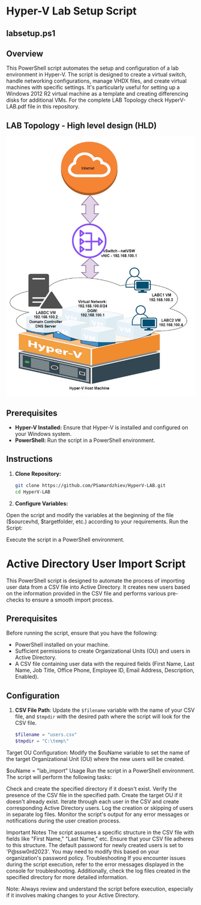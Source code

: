
# Hyper-V Lab Setup Script
## labsetup.ps1 ##
## Overview

This PowerShell script automates the setup and configuration of a lab environment in Hyper-V. 
The script is designed to create a virtual switch, handle networking configurations, manage VHDX files, and create virtual machines with specific settings.
It's particularly useful for setting up a Windows 2012 R2 virtual machine as a template and creating differencing disks for additional VMs.
For the complete LAB Topology check HyperV-LAB.pdf file in this repository.

## LAB Topology - High level design (HLD)
![alt text](https://github.com/PSamardzhiev/HyperV-LAB/blob/main/topology.jpg)


## Prerequisites

- **Hyper-V Installed:** Ensure that Hyper-V is installed and configured on your Windows system.
- **PowerShell:** Run the script in a PowerShell environment.

## Instructions

1. **Clone Repository:**
   ```bash
   git clone https://github.com/PSamardzhiev/HyperV-LAB.git
   cd HyperV-LAB

2. **Configure Variables:**

Open the script and modify the variables at the beginning of the file ($sourcevhd, $targetfolder, etc.) according to your requirements.
Run the Script:

Execute the script in a PowerShell environment.


# Active Directory User Import Script

This PowerShell script is designed to automate the process of importing user data from a CSV file into Active Directory. It creates new users based on the information provided in the CSV file and performs various pre-checks to ensure a smooth import process.

## Prerequisites

Before running the script, ensure that you have the following:

- PowerShell installed on your machine.
- Sufficient permissions to create Organizational Units (OU) and users in Active Directory.
- A CSV file containing user data with the required fields (First Name, Last Name, Job Title, Office Phone, Employee ID, Email Address, Description, Enabled).

## Configuration

1. **CSV File Path**: Update the `$filename` variable with the name of your CSV file, and `$tmpdir` with the desired path where the script will look for the CSV file.

   ```powershell
   $filename = "users.csv"
   $tmpdir = "C:\temp\"

Target OU Configuration: Modify the $ouName variable to set the name of the target Organizational Unit (OU) where the new users will be created.

$ouName = "lab_import"
Usage
Run the script in a PowerShell environment. The script will perform the following tasks:

Check and create the specified directory if it doesn't exist.
Verify the presence of the CSV file in the specified path.
Create the target OU if it doesn't already exist.
Iterate through each user in the CSV and create corresponding Active Directory users.
Log the creation or skipping of users in separate log files.
Monitor the script's output for any error messages or notifications during the user creation process.

Important Notes
The script assumes a specific structure in the CSV file with fields like "First Name," "Last Name," etc. Ensure that your CSV file adheres to this structure.
The default password for newly created users is set to 'P@ssw0rd2023'. You may need to modify this based on your organization's password policy.
Troubleshooting
If you encounter issues during the script execution, refer to the error messages displayed in the console for troubleshooting. Additionally, check the log files created in the specified directory for more detailed information.

Note: Always review and understand the script before execution, especially if it involves making changes to your Active Directory.



